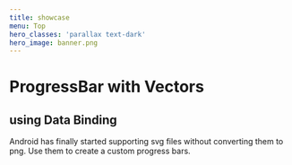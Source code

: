 ```yaml
---
title: showcase
menu: Top
hero_classes: 'parallax text-dark'
hero_image: banner.png
---
```


# ProgressBar with Vectors
## using Data Binding

Android has finally started supporting svg files without converting them to png.
Use them to create a custom progress bars.